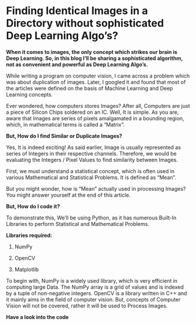 # Finding Identical Images in a Directory without sophisticated Deep Learning Algo’s?

**When it comes to images, the only concept which strikes our brain is Deep Learning. So, in this blog I’ll be sharing a sophisticated algorithm, 
not as convenient and powerful as Deep Learning Algo’s.**


While writing a program on computer vision, I came across a problem which was about duplication of images. 
Later, I googled it and found that most of the articles were defined on the basis of Machine Learning and
Deep Learning concepts.
	
Ever wondered, how computers stores Images? After all, Computers are just a piece of Silicon Chips soldered on an IC. 
Well, It is simple. As you are, aware that Images are series of pixels amalgamated in a bounding region, which, in mathematical terms is called a “Matrix”. 


**But, How do I find Similar or Duplicate Images?**

Yes, It is indeed exciting! As said earlier, Image is usually represented as series of Integers in their respective channels. 
Therefore, we would be evaluating the Integers / Pixel Values to find similarity between Images.


First, we must understand a statistical concept, which is often used in various Mathematical and Statistical Problems. It is defined as “Mean”.

But you might wonder, how is “Mean” actually used in processing Images? You might answer yourself at the end of this article.

**But, How do I code it?**

To demonstrate this, We’ll be using Python, as it has numerous Built-In Libraries to perform Statistical and Mathematical Problems.


**Libraries required:**


1.    NumPy

2.    OpenCV

3.    Matplotlib


To begin with, NumPy is a widely used library, which is very efficient in computing large Data. The NumPy array is a grid of values and is indexed by a tuple
of non-negative integers.
OpenCV is a library written in C++ and it mainly aims in the field of computer vision. But, concepts of Computer Vision will not be covered,
rather it will be used to Process Images.

**Have a look into the code**
